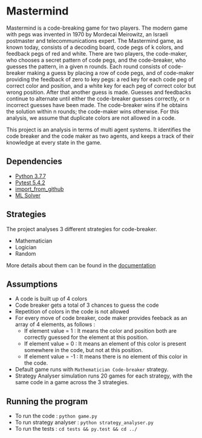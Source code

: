 # Mastermind

Mastermind is a code-breaking game for two players. The modern game with pegs was invented in 1970 by Mordecai Meirowitz, an Israeli postmaster and telecommunications expert. The Mastermind game, as known today, consists of a decoding board, code pegs of k colors, and feedback pegs of red and white. There are two players, the code-maker, who chooses a secret pattern of code pegs, and the code-breaker, who guesses the pattern, in a given n rounds. Each round consists of code-breaker making a guess by placing a row of code pegs, and of code-maker providing the feedback of zero to key pegs: a red key for each code peg of correct color and position, and a white key for each peg of correct color but wrong position. After that another guess is made. Guesses and feedbacks continue to alternate until either the code-breaker guesses correctly, or n incorrect guesses have been made. The code-breaker wins if he obtains the solution within n rounds; the code-maker wins otherwise. For this analysis, we assume that duplicate colors are not allowed in a code.

This project is an analysis in terms of multi agent systems. It identifies the code breaker and the code maker as two agents, and keeps a track of their knowledge at every state in the game.

## Dependencies

* [Python 3.7.7](https://www.python.org/downloads/release/python-377/)
* [Pytest 5.4.2](https://pypi.org/project/pytest/)
* [import_from_github](https://github.com/nvbn/import_from_github_com)
* [ML Solver](https://github.com/erohkohl/mlsolver)

## Strategies

The project analyses 3 different strategies for code-breaker.
* Mathematician
* Logician
* Random

More details about them can be found in the [documentation](documentation.md)

## Assumptions

* A code is built up of 4 colors
* Code breaker gets a total of 3 chances to guess the code
* Repetition of colors in the code is not allowed
* For every move of code breaker, code maker provides feeback as an array of 4 elements, as follows :
   * If element value = 1 : It means the color and position both are correctly guessed for the element at this position.
   * If element value = 0 : It means an element of this color is present somewhere in the code, but not at this position.
   * If element value = -1 : It means there is no element of this color in the code.
* Default game runs with `Mathematician Code-breaker` strategy.
* Strategy Analyser simulation runs 20 games for each strategy, with the same code in a game across the 3 strategies.

## Running the program

* To run the code : `python game.py`
* To run strategy analyser : `python strategy_analyser.py`
* To run the tests : `cd tests && py.test && cd ../`
